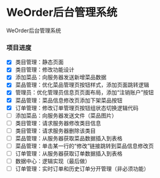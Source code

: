 # WeOrder后台管理系统
WeOrder后台管理系统

### 项目进度

- [x] 类目管理：静态页面
- [x] 类目管理：修改功能设计
- [x] 添加菜品：向服务器发送新增菜品数据
- [x] 菜品管理：优化菜品管理页按钮样式，添加页面跳转逻辑
- [x] 管理员：优化管理员信息页页面布局，添加“注销账户”按钮
- [x] 菜品管理：菜品信息修改页添加下架菜品按钮
- [x] 订单管理：修改订单管理页按钮组状态切换逻辑代码
- [ ] 添加菜品：向服务器发送文件（菜品图片）
- [ ] 类目管理：请求服务器修改类目信息
- [ ] 类目管理：请求服务器删除该类目
- [ ] 菜品管理：从服务器获取菜品数据插入到表格
- [ ] 菜品管理：单击某一行的“修改”链接跳转到菜品信息修改页
- [ ] 订单管理：从服务器获取订单数据插入到表格
- [ ] 数据中心：逻辑实现（最后做）
- [ ] 订单管理：实时订单和历史订单分开管理（非必须功能）